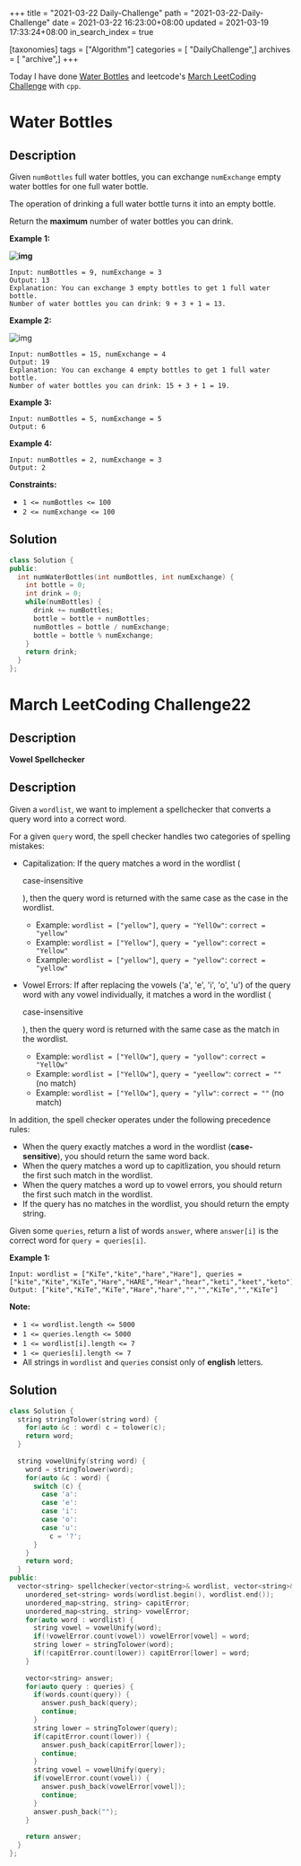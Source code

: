 +++
title = "2021-03-22 Daily-Challenge"
path = "2021-03-22-Daily-Challenge"
date = 2021-03-22 16:23:00+08:00
updated = 2021-03-19 17:33:24+08:00
in_search_index = true

[taxonomies]
tags = ["Algorithm"]
categories = [ "DailyChallenge",]
archives = [ "archive",]
+++

Today I have done [Water Bottles](https://leetcode.com/problems/water-bottles/) and leetcode's [March LeetCoding Challenge](https://leetcode.com/explore/challenge/card/march-leetcoding-challenge-2021/591/week-4-march-22nd-march-28th/3681/) with `cpp`.

<!-- more -->

# Water Bottles

## Description

Given `numBottles` full water bottles, you can exchange `numExchange` empty water bottles for one full water bottle.

The operation of drinking a full water bottle turns it into an empty bottle.

Return the **maximum** number of water bottles you can drink.

 

**Example 1:**

**![img](https://assets.leetcode.com/uploads/2020/07/01/sample_1_1875.png)**

```
Input: numBottles = 9, numExchange = 3
Output: 13
Explanation: You can exchange 3 empty bottles to get 1 full water bottle.
Number of water bottles you can drink: 9 + 3 + 1 = 13.
```

**Example 2:**

![img](https://assets.leetcode.com/uploads/2020/07/01/sample_2_1875.png)

```
Input: numBottles = 15, numExchange = 4
Output: 19
Explanation: You can exchange 4 empty bottles to get 1 full water bottle. 
Number of water bottles you can drink: 15 + 3 + 1 = 19.
```

**Example 3:**

```
Input: numBottles = 5, numExchange = 5
Output: 6
```

**Example 4:**

```
Input: numBottles = 2, numExchange = 3
Output: 2
```

 

**Constraints:**

- `1 <= numBottles <= 100`
- `2 <= numExchange <= 100`

## Solution

``` cpp
class Solution {
public:
  int numWaterBottles(int numBottles, int numExchange) {
    int bottle = 0;
    int drink = 0;
    while(numBottles) {
      drink += numBottles;
      bottle = bottle + numBottles;
      numBottles = bottle / numExchange;
      bottle = bottle % numExchange;
    }
    return drink;
  }
};
```

# March LeetCoding Challenge22

## Description

**Vowel Spellchecker**

## Description

Given a `wordlist`, we want to implement a spellchecker that converts a query word into a correct word.

For a given `query` word, the spell checker handles two categories of spelling mistakes:

- Capitalization: If the query matches a word in the wordlist (

  case-insensitive

  ), then the query word is returned with the same case as the case in the wordlist.

  - Example: `wordlist = ["yellow"]`, `query = "YellOw"`: `correct = "yellow"`
  - Example: `wordlist = ["Yellow"]`, `query = "yellow"`: `correct = "Yellow"`
  - Example: `wordlist = ["yellow"]`, `query = "yellow"`: `correct = "yellow"`

- Vowel Errors: If after replacing the vowels ('a', 'e', 'i', 'o', 'u') of the query word with any vowel individually, it matches a word in the wordlist (

  case-insensitive

  ), then the query word is returned with the same case as the match in the wordlist.

  - Example: `wordlist = ["YellOw"]`, `query = "yollow"`: `correct = "YellOw"`
  - Example: `wordlist = ["YellOw"]`, `query = "yeellow"`: `correct = ""` (no match)
  - Example: `wordlist = ["YellOw"]`, `query = "yllw"`: `correct = ""` (no match)

In addition, the spell checker operates under the following precedence rules:

- When the query exactly matches a word in the wordlist (**case-sensitive**), you should return the same word back.
- When the query matches a word up to capitlization, you should return the first such match in the wordlist.
- When the query matches a word up to vowel errors, you should return the first such match in the wordlist.
- If the query has no matches in the wordlist, you should return the empty string.

Given some `queries`, return a list of words `answer`, where `answer[i]` is the correct word for `query = queries[i]`.

 

**Example 1:**

```
Input: wordlist = ["KiTe","kite","hare","Hare"], queries = ["kite","Kite","KiTe","Hare","HARE","Hear","hear","keti","keet","keto"]
Output: ["kite","KiTe","KiTe","Hare","hare","","","KiTe","","KiTe"]
```

 

**Note:**

- `1 <= wordlist.length <= 5000`
- `1 <= queries.length <= 5000`
- `1 <= wordlist[i].length <= 7`
- `1 <= queries[i].length <= 7`
- All strings in `wordlist` and `queries` consist only of **english** letters.

## Solution

``` cpp
class Solution {
  string stringTolower(string word) {
    for(auto &c : word) c = tolower(c);
    return word;
  }
  
  string vowelUnify(string word) {
    word = stringTolower(word);
    for(auto &c : word) {
      switch (c) {
        case 'a':
        case 'e':
        case 'i':
        case 'o':
        case 'u':
          c = '?';
      }
    }
    return word;
  }
public:
  vector<string> spellchecker(vector<string>& wordlist, vector<string>& queries) {
    unordered_set<string> words(wordlist.begin(), wordlist.end());
    unordered_map<string, string> capitError;
    unordered_map<string, string> vowelError;
    for(auto word : wordlist) {
      string vowel = vowelUnify(word);
      if(!vowelError.count(vowel)) vowelError[vowel] = word;
      string lower = stringTolower(word);
      if(!capitError.count(lower)) capitError[lower] = word;
    }
    
    vector<string> answer;
    for(auto query : queries) {
      if(words.count(query)) {
        answer.push_back(query);
        continue;
      }
      string lower = stringTolower(query);
      if(capitError.count(lower)) {
        answer.push_back(capitError[lower]);
        continue;
      }
      string vowel = vowelUnify(query);
      if(vowelError.count(vowel)) {
        answer.push_back(vowelError[vowel]);
        continue;
      }
      answer.push_back("");
    }
    
    return answer;
  }
};
```
